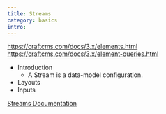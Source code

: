 ```yaml
---
title: Streams
category: basics
intro:
---
```


https://craftcms.com/docs/3.x/elements.html
https://craftcms.com/docs/3.x/element-queries.html

- Introduction
    - A Stream is a data-model configuration.
- Layouts
- Inputs

[Streams Documentation](/docs/core/streams)
